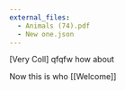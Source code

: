 ```yaml
---
external_files:
  - Animals (74).pdf
  - New one.json
---
```


[Very Coll] qfqfw how about

Now this is who [[Welcome]]
